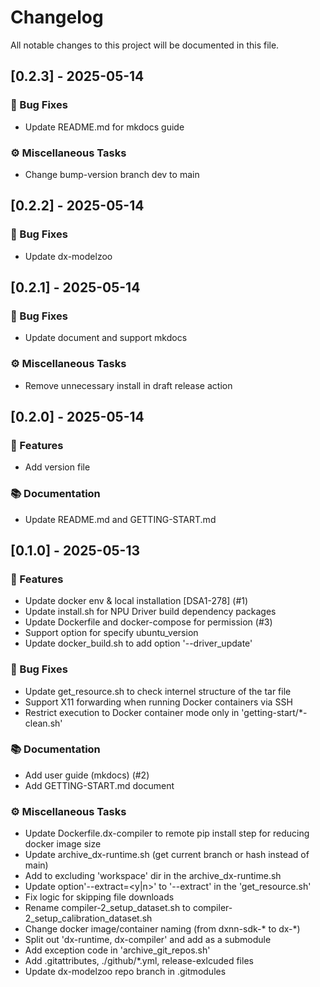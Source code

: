 # Changelog

All notable changes to this project will be documented in this file.

## [0.2.3] - 2025-05-14

### 🐛 Bug Fixes

- Update README.md for mkdocs guide

### ⚙️ Miscellaneous Tasks

- Change bump-version branch dev to main

## [0.2.2] - 2025-05-14

### 🐛 Bug Fixes

- Update dx-modelzoo

## [0.2.1] - 2025-05-14

### 🐛 Bug Fixes

- Update document and support mkdocs

### ⚙️ Miscellaneous Tasks

- Remove unnecessary install in draft release action

## [0.2.0] - 2025-05-14

### 🚀 Features

- Add version file

### 📚 Documentation

- Update README.md and GETTING-START.md

## [0.1.0] - 2025-05-13

### 🚀 Features

- Update docker env & local installation [DSA1-278] (#1)
- Update install.sh for NPU Driver build dependency packages
- Update Dockerfile and docker-compose for permission (#3)
- Support option for specify ubuntu_version
- Update docker_build.sh to add option '--driver_update'

### 🐛 Bug Fixes

- Update get_resource.sh to check internel structure of the tar file
- Support X11 forwarding when running Docker containers via SSH
- Restrict execution to Docker container mode only in 'getting-start/*-clean.sh'

### 📚 Documentation

- Add user guide (mkdocs) (#2)
- Add GETTING-START.md document

### ⚙️ Miscellaneous Tasks

- Update Dockerfile.dx-compiler to remote pip install step for reducing docker image size
- Update archive_dx-runtime.sh (get current branch or hash instead of main)
- Add to excluding 'workspace' dir in the archive_dx-runtime.sh
- Update option'--extract=<y|n>' to '--extract' in the 'get_resource.sh'
- Fix logic for skipping file downloads
- Rename compiler-2_setup_dataset.sh to compiler-2_setup_calibration_dataset.sh
- Change docker image/container naming (from dxnn-sdk-* to dx-*)
- Split out 'dx-runtime, dx-compiler' and add as a submodule
- Add exception code in 'archive_git_repos.sh'
- Add .gitattributes, ./github/*.yml, release-exlcuded files
- Update dx-modelzoo repo branch in .gitmodules

<!-- generated by git-cliff -->
